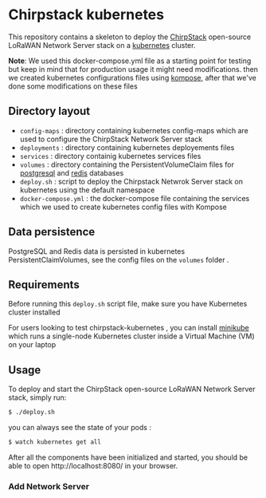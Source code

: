 # Chirpstack kubernetes
This repository contains a skeleton to deploy the [ChirpStack](https://www.chirpstack.io/) open-source LoRaWAN Network Server stack on a [kubernetes](https://kubernetes.io/) cluster.

**Note**: We used this docker-compose.yml file as a starting point for testing but keep in mind that for production usage it might need modifications. then we created kubernetes configurations files using [kompose](https://github.com/kubernetes/kompose), after that we've done some modifications on these files

## Directory layout
- `config-maps` : directory containing kubernetes config-maps which are used to configure the ChirpStack Network Server stack
- `deployments` : directory containing kubernetes deployements files 
- `services` : directory containig kubernetes services files
- `volumes` : directory containing the PersistentVolumeClaim files for [postgresql](https://www.postgresql.org/) and [redis](https://redis.io/) databases 
- `deploy.sh` : script to deploy the Chirpstack Netwrok Server stack on kubernetes using the default namespace
- `docker-compose.yml` : the docker-compose file containing the services which we used to create kubernetes config files with Kompose

## Data persistence
PostgreSQL and Redis data is persisted in kubernetes PersistentClaimVolumes, see the config files on the `volumes`
folder .

## Requirements
Before running this `deploy.sh` script file, make sure you have Kubernetes cluster installed

For users looking to test chirpstack-kubernetes , you can install [minikube](https://kubernetes.io/fr/docs/tasks/tools/install-minikube/) which runs a single-node Kubernetes cluster inside a Virtual Machine (VM) on your laptop

## Usage
To deploy and start the ChirpStack open-source LoRaWAN Network Server stack, simply run:
```bash
$ ./deploy.sh
```

you can always see the state of your pods :
```bash
$ watch kubernetes get all 
```

After all the components have been initialized and started, you should be able
to open http://localhost:8080/ in your browser.

### Add Network Server
